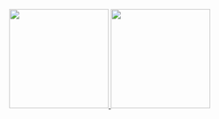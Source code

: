  <div>
  <a href="https://github.com/TK1910">
  <img height="180em" src="https://github-readme-stats.vercel.app/api?username=tk1910&show_icons=true&theme=dark&include_all_commits=true&count_private=true"/>
  <img height="180em" src="https://github-readme-stats.vercel.app/api/top-langs/?username=tk1910&layout=compact&langs_count=7&theme=dark"/>
</div>
<div style="display: inline_block"><br>
  </div>
  
